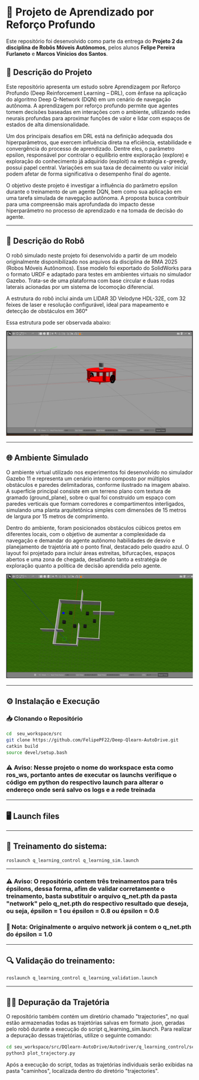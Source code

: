 # 🤖 Projeto de Aprendizado por Reforço Profundo

Este repositório foi desenvolvido como parte da entrega do **Projeto 2 da disciplina de Robôs Móveis Autônomos**, pelos alunos **Felipe Pereira Furlaneto** e **Marcos Vinicios dos Santos**.


## 📌 Descrição do Projeto

Este repositório apresenta um estudo sobre Aprendizagem por Reforço Profundo (Deep Reinforcement Learning – DRL), com ênfase na aplicação do algoritmo Deep Q-Network (DQN) em um cenário de navegação autônoma. A aprendizagem por reforço profundo permite que agentes tomem decisões baseadas em interações com o ambiente, utilizando redes neurais profundas para aproximar funções de valor e lidar com espaços de estados de alta dimensionalidade.

Um dos principais desafios em DRL está na definição adequada dos hiperparâmetros, que exercem influência direta na eficiência, estabilidade e convergência do processo de aprendizado. Dentre eles, o parâmetro epsilon, responsável por controlar o equilíbrio entre exploração (explore) e exploração do conhecimento já adquirido (exploit) na estratégia ε-greedy, possui papel central. Variações em sua taxa de decaimento ou valor inicial podem afetar de forma significativa o desempenho final do agente.

O objetivo deste projeto é investigar a influência do parâmetro epsilon durante o treinamento de um agente DQN, bem como sua aplicação em uma tarefa simulada de navegação autônoma. A proposta busca contribuir para uma compreensão mais aprofundada do impacto desse hiperparâmetro no processo de aprendizado e na tomada de decisão do agente.

---

## 🤖 Descrição do Robô
O robô simulado neste projeto foi desenvolvido a partir de um modelo originalmente disponibilizado nos arquivos da disciplina de RMA 2025 (Robos Móveis Autônomos). Esse modelo foi exportado do SolidWorks para o formato URDF e adaptado para testes em ambientes virtuais no simulador Gazebo. Trata-se de uma plataforma com base circular e duas rodas laterais acionadas por um sistema de locomoção diferencial.

A estrutura do robô inclui ainda um LIDAR 3D Velodyne HDL-32E, com 32 feixes de laser e resolução configurável, ideal para mapeamento e detecção de obstáculos em 360°

Essa estrutura pode ser observada abaixo:

<!-- Insira aqui uma imagem do robô -->
![Imagem do Robô](imagem/robo.png)

---

## 🌐 Ambiente Simulado
O ambiente virtual utilizado nos experimentos foi desenvolvido no simulador Gazebo 11 e representa um cenário interno composto por múltiplos obstáculos e paredes delimitadoras, conforme ilustrado na imagem abaixo. A superfície principal consiste em um terreno plano com textura de gramado (ground_plane), sobre o qual foi construído um espaço com paredes verticais que formam corredores e compartimentos interligados, simulando uma planta arquitetônica simples com dimensões de 15 metros de largura por 15 metros de comprimento.

Dentro do ambiente, foram posicionados obstáculos cúbicos pretos em diferentes locais, com o objetivo de aumentar a complexidade da navegação e demandar do agente autônomo habilidades de desvio e planejamento de trajetória até o ponto final, destacado pelo quadro azul. O layout foi projetado para incluir áreas estreitas, bifurcações, espaços abertos e uma zona de chegada, desafiando tanto a estratégia de exploração quanto a política de decisão aprendida pelo agente.

<!-- Insira aqui uma imagem do ambiente no Gazebo -->
![Ambiente no Gazebo](imagem/ambiente.png)

---

## ⚙️ Instalação e Execução

### 📥 Clonando o Repositório


```bash
cd  seu_workspace/src
git clone https://github.com/FelipePF22/Deep-Qlearn-AutoDrive.git
catkin build
source devel/setup.bash
```

### ⚠️ Aviso: Nesse projeto o nome do workspace esta como ros_ws, portanto antes de executar os launchs verifique o código em python do respectivo launch para alterar o endereço onde será salvo os logs e a rede treinada

---

## 🖥️ Launch files

---

## 🔄 Treinamento do sistema: 

```bash
roslaunch q_learning_control q_learning_sim.launch
```

---

### ⚠️ Aviso: O repositório contem três treinamentos para três épsilons, dessa forma, afim de validar corretamente o treinamento, basta substituir o arquivo q_net.pth da pasta "network" pelo q_net.pth do respectivo resultado que deseja, ou seja, épsilon = 1 ou épsilon = 0.8 ou épsilon = 0.6 

### 🔴 Nota: Originalmente o arquivo network já contem o q_net.pth do épsilon = 1.0
---

## 🔍 Validação do treinamento: 
```bash
roslaunch q_learning_control q_learning_validation.launch
```
---

## 🐞📍 Depuração da Trajetória

O repositório também contém um diretório chamado "trajectories", no qual estão armazenadas todas as trajetórias salvas em formato .json, geradas pelo robô durante a execução do script q_learning_sim.launch. Para realizar a depuração dessas trajetórias, utilize o seguinte comando:

```bash
cd seu_workspace/src/DQlearn-AutoDrive/Autodriver/q_learning_control/scripts
python3 plot_trajectory.py
```
Após a execução do script, todas as trajetórias individuais serão exibidas na pasta "caminhos", localizada dentro do diretório "trajectories".


